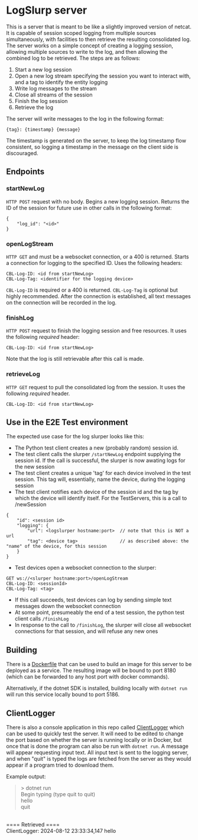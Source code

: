 # LogSlurp server

This is a server that is meant to be like a slightly improved version of netcat.  It is capable of session scoped logging from multiple sources simultaneously, with facilities to then retrieve the resulting consolidated log.  The server works on a simple concept of creating a logging session, allowing multiple sources to write to the log, and then allowing the combined log to be retrieved.  The steps are as follows:

1. Start a new log session
2. Open a new log stream specifying the session you want to interact with, and a tag to identify the entity logging
3. Write log messages to the stream
4. Close all streams of the session
5. Finish the log session
6. Retrieve the log

The server will write messages to the log in the following format:

`{tag}: {timestamp} {message}`

The timestamp is generated on the server, to keep the log timestamp flow consistent, so logging a timestamp in the message on the client side is discouraged.

## Endpoints

### startNewLog

`HTTP POST` request with no body.  Begins a new logging session.  Returns the ID of the session for future use in other calls in the following format:

```
{
    "log_id": "<id>"
}
```

### openLogStream

`HTTP GET` and must be a websocket connection, or a 400 is returned.  Starts a connection for logging to the specified ID.  Uses the following headers:

```
CBL-Log-ID: <id from startNewLog>
CBL-Log-Tag: <identifier for the logging device>
```

`CBL-Log-ID` is required or a 400 is returned.  `CBL-Log-Tag` is optional but highly recommended.  After the connection is established, all text messages on the connection will be recorded in the log.

### finishLog

`HTTP POST` request to finish the logging session and free resources.  It uses the following _required_ header:

```
CBL-Log-ID: <id from startNewLog>
```

Note that the log is still retrievable after this call is made.

### retrieveLog

`HTTP GET` request to pull the consolidated log from the session.  It uses the following _required_ header.

```
CBL-Log-ID: <id from startNewLog>
```

## Use in the E2E Test environment

The expected use case for the log slurper looks like this:

- The Python test client creates a new (probably random) session id.
- The test client calls the slurper `/startNewLog` endpoint supplying the session id.  If the call is successful, the slurper is now awating logs for the new session
- The test client creates a unique 'tag' for each device involved in the test session. This tag will, essentially, name the device, during the logging session
- The test client notifies each device of the session id and the tag by which the device will identify itself.  For the TestServers, this is a call to /newSession

```
{
    "id": <session id>
    "logging": {
        "url": <logslurper hostname:port>  // note that this is NOT a url
        "tag": <device tag>                // as described above: the "name" of the device, for this session
    }
}
```

- Test devices open a websocket connection to the slurper:

```
GET ws://<slurper hostname:port>/openLogStream
CBL-Log-ID: <sessionId>
CBL-Log-Tag: <tag>
```

- If this call succeeds, test devices can log by sending simple text messages down the websocket connection
- At some point, presumeably the end of a test session, the python test client calls `/finishLog`
- In response to the call to `/finishLog`, the slurper will close all websocket connections for that session, and will refuse any new ones

## Building

There is a [Dockerfile](./LogSlurp/Dockerfile) that can be used to build an image for this server to be deployed as a service.  The resulting image will be bound to port 8180 (which can be forwarded to any host port with docker commands).

Alternatively, if the dotnet SDK is installed, building locally with `dotnet run` will run this service locally bound to port 5186.

## ClientLogger

There is also a console application in this repo called [ClientLogger](./ClientLogger/) which can be used to quickly test the server.  It will need to be edited to change the port based on whether the server is running locally or in Docker, but once that is done the program can also be run with `dotnet run`.  A message will appear requesting input text.  All input text is sent to the logging server, and when "quit" is typed the logs are fetched from the server as they would appear if a program tried to download them.

Example output:

> \> dotnet run<br />
Begin typing (type quit to quit)<br />
hello<br />
quit<br />
<br />
==== Retrieved ====<br />
ClientLogger: 2024-08-12 23:33:34,147 hello
